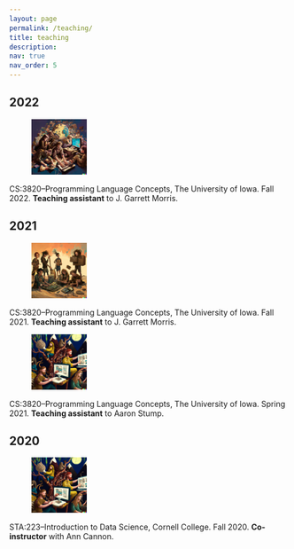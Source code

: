 ```yaml
---
layout: page
permalink: /teaching/
title: teaching
description:
nav: true
nav_order: 5
---
```


<div class="container mt-5">
<div class="publications">
  <h2 class="bibliography">2022</h2>
  <div class="row">
    <div class="col-sm-2"> 
      <figure><picture><img class="preview z-depth-1 rounded medium-zoom-image" src="/assets/img/dall-e/plc-1.png" width="100" height="100"/>
  	</picture>
  	</figure>
    </div>
    <div class="col-sm-8"> CS:3820–Programming Language Concepts, The University of Iowa. Fall 2022. <b>Teaching assistant</b> to J. Garrett Morris. </div>
  </div>
 <h2 class="bibliography">2021</h2>
  <div class="row">
    <div class="col-sm-2"> 
      <figure><picture><img class="preview z-depth-1 rounded medium-zoom-image" src="/assets/img/dall-e/plc-2.png" width="100" height="100"/>
  	</picture>
  	</figure>
    </div>
    <div class="col-sm-8"> CS:3820–Programming Language Concepts, The University of Iowa. Fall 2021.  <b>Teaching assistant</b> to J. Garrett Morris.
	</div></div>
  <div class="row">
    <div class="col-sm-2"> 
      <figure><picture><img class="preview z-depth-1 rounded medium-zoom-image" src="/assets/img/dall-e/plc-3.png" width="100" height="100"/>
  	</picture>
  	</figure>
    </div>
    <div class="col-sm-8"> CS:3820–Programming Language Concepts, The University of Iowa. Spring 2021. <b>Teaching assistant</b> to Aaron Stump. </div>
	</div>

<h2 class="bibliography">2020</h2>
  <div class="row">
    <div class="col-sm-2"> 
      <figure><picture><img class="preview z-depth-1 rounded medium-zoom-image" src="/assets/img/dall-e/plc-3.png" width="100" height="100"/>
  	</picture>
  	</figure>
    </div>
    <div class="col-sm-8"> STA:223–Introduction to Data Science, Cornell College. Fall 2020. <b>Co-instructor</b> with Ann Cannon.
 </div>
	</div>
</div>
</div>
